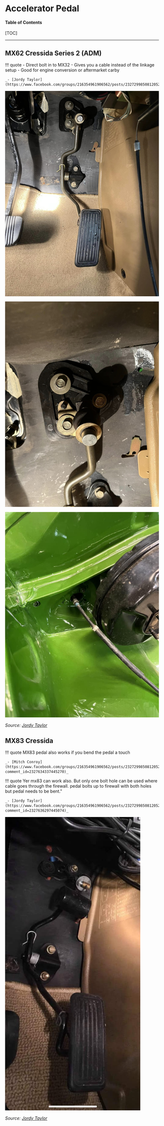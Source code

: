 # Accelerator Pedal

#### Table of Contents

[TOC]

---

## MX62 Cressida Series 2 (ADM)

!!! quote
    - Direct bolt in to MX32
    - Gives you a cable instead of the linkage setup
    - Good for engine conversion or aftermarket carby

    _- [Jordy Taylor](https://www.facebook.com/groups/216354961906562/posts/2327299850812052/)_

![MX62 Cressida accelerator pedal in MX32 Cressida](./img/interior-acc-pedal-mx62-1.jpg)

![MX62 Cressida accelerator pedal in MX32 Cressida](./img/interior-acc-pedal-mx62-2.jpg)

![Cable throttle in MX32 Cressida](./img/interior-acc-pedal-mx62-3.jpg)

_Source: [Jordy Taylor](https://www.facebook.com/groups/216354961906562/posts/2327299850812052/)_

## MX83 Cressida

!!! quote
    MX83 pedal also works if you bend the pedal a touch

    _- [Mitch Conroy](https://www.facebook.com/groups/216354961906562/posts/2327299850812052/?comment_id=2327634337445270)_

!!! quote
    Yer mx83 can work also. But only one bolt hole can be used where cable goes through the firewall. pedal bolts up to firewall with both holes but pedal needs to be bent."

    _- [Jordy Taylor](https://www.facebook.com/groups/216354961906562/posts/2327299850812052/?comment_id=2327636297445074)_

![MX83 Cressida accelerator pedal in MX32 Cressida](./img/interior-acc-pedal-mx83.jpg)

_Source: [Jordy Taylor](https://www.facebook.com/groups/216354961906562/posts/2327299850812052/?comment_id=2327636297445074)_
